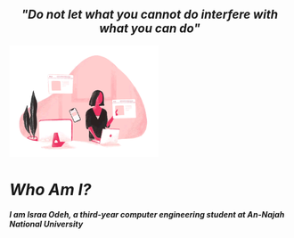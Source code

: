 <h2 align = "center"> <b> <i> "Do not let what you cannot do interfere with what you can do" <i> </h2> </p>
<img src="Programmer.gif" alt="A GIF of a programmer" height = "200px">
<h1> Who Am I? </h1>
<p>  I am Israa Odeh, a third-year computer engineering student at An-Najah National University </p>
